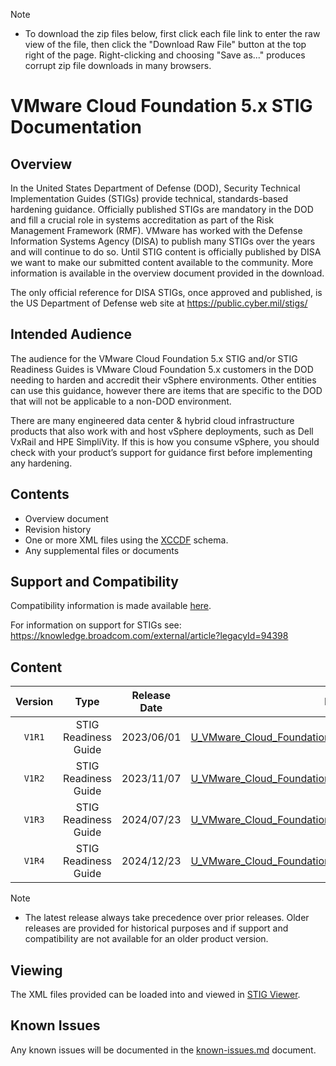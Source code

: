 > [!NOTE]
> - To download the zip files below, first click each file link to enter the raw view of the file, then click the "Download Raw File" button at the top right of the page. Right-clicking and choosing "Save as..." produces corrupt zip file downloads in many browsers.

# VMware Cloud Foundation 5.x STIG Documentation

## Overview
In the United States Department of Defense (DOD), Security Technical Implementation Guides (STIGs) provide technical, standards-based hardening guidance. Officially published STIGs are mandatory in the DOD and fill a crucial role in systems accreditation as part of the Risk Management Framework (RMF). VMware has worked with the Defense Information Systems Agency (DISA) to publish many STIGs over the years and will continue to do so. Until STIG content is officially published by DISA we want to make our submitted content available to the community. More information is available in the overview document provided in the download.

The only official reference for DISA STIGs, once approved and published, is the US Department of Defense web site at https://public.cyber.mil/stigs/

## Intended Audience
The audience for the VMware Cloud Foundation 5.x STIG and/or STIG Readiness Guides is VMware Cloud Foundation 5.x customers in the DOD needing to harden and accredit their vSphere environments. Other entities can use this guidance, however there are items that are specific to the DOD that will not be applicable to a non-DOD environment.  

There are many engineered data center & hybrid cloud infrastructure products that also work with and host vSphere deployments, such as Dell VxRail and HPE SimpliVity. If this is how you consume vSphere, you should check with your product’s support for guidance first before implementing any hardening.

## Contents
- Overview document
- Revision history
- One or more XML files using the [XCCDF](https://csrc.nist.gov/Projects/Security-Content-Automation-Protocol/Specifications/xccdf) schema.
- Any supplemental files or documents

## Support and Compatibility
Compatibility information is made available [here](../README.md#compatibility).

For information on support for STIGs see: https://knowledge.broadcom.com/external/article?legacyId=94398

## Content
|      Version      |        Type        |     Release Date   |      Download      |
|:-----------------:|:------------------:|:------------------:|:------------------:|
|     `V1R1`        |STIG Readiness Guide|     2023/06/01     |[U_VMware_Cloud_Foundation_5_x_STIG_Readiness_Guide_v1r1.zip](U_VMware_Cloud_Foundation_5_x_STIG_Readiness_Guide_v1r1.zip)|
|     `V1R2`        |STIG Readiness Guide|     2023/11/07     |[U_VMware_Cloud_Foundation_5_x_STIG_Readiness_Guide_v1r2.zip](U_VMware_Cloud_Foundation_5_x_STIG_Readiness_Guide_v1r2.zip)|
|     `V1R3`        |STIG Readiness Guide|     2024/07/23     |[U_VMware_Cloud_Foundation_5_x_STIG_Readiness_Guide_v1r3.zip](U_VMware_Cloud_Foundation_5_x_STIG_Readiness_Guide_v1r3.zip)|
|     `V1R4`        |STIG Readiness Guide|     2024/12/23     |[U_VMware_Cloud_Foundation_5_x_STIG_Readiness_Guide_v1r4.zip](U_VMware_Cloud_Foundation_5_x_STIG_Readiness_Guide_v1r4.zip)|

> [!NOTE]
> - The latest release always take precedence over prior releases. Older releases are provided for historical purposes and if support and compatibility are not available for an older product version.  

## Viewing
The XML files provided can be loaded into and viewed in [STIG Viewer](https://public.cyber.mil/stigs/stig-viewing-tools/).  

## Known Issues
Any known issues will be documented in the [known-issues.md](known-issues.md) document.  

